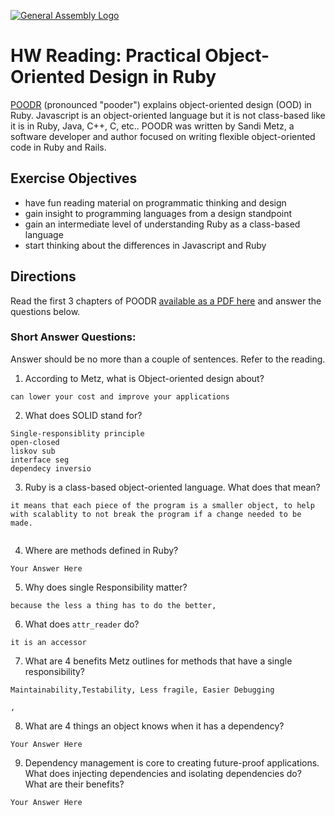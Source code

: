 [![General Assembly Logo](https://camo.githubusercontent.com/1a91b05b8f4d44b5bbfb83abac2b0996d8e26c92/687474703a2f2f692e696d6775722e636f6d2f6b6538555354712e706e67)](https://generalassemb.ly/education/web-development-immersive)

# HW Reading: Practical Object-Oriented Design in Ruby

[POODR](http://www.poodr.com/) (pronounced "pooder") explains object-oriented design (OOD) in Ruby. Javascript is an object-oriented language but it is not class-based like it is in Ruby, Java, C++, C, etc.. POODR was written by Sandi Metz, a software developer and author focused on writing flexible object-oriented code in Ruby and Rails.

## Exercise Objectives

- have fun reading material on programmatic thinking and design
- gain insight to programming languages from a design standpoint
- gain an intermediate level of understanding Ruby as a class-based language
- start thinking about the differences in Javascript and Ruby

## Directions

Read the first 3 chapters of POODR [available as a PDF here](https://github.com/edenzik/cs105b/blob/master/books/Practical%20Object-Oriented%20Design%20in%20Ruby.pdf) and answer the questions below.


### Short Answer Questions:

Answer should be no more than a couple of sentences. Refer to the reading.

1. According to Metz, what is Object-oriented design about?

```
can lower your cost and improve your applications 
```

2. What does SOLID stand for?

```
Single-responsiblity principle
open-closed 
liskov sub
interface seg
dependecy inversio 
```

3. Ruby is a class-based object-oriented language. What does that mean?

```
it means that each piece of the program is a smaller object, to help with scalablity to not break the program if a change needed to be made. 


```

4. Where are methods defined in Ruby?

```
Your Answer Here
```

5. Why does single Responsibility matter?

```
because the less a thing has to do the better, 
```

6. What does `attr_reader` do?

```
it is an accessor 
```

7. What are 4 benefits Metz outlines for methods that have a single responsibility?

```
Maintainability,Testability, Less fragile, Easier Debugging

,
```

8. What are 4 things an object knows when it has a dependency?

```
Your Answer Here
```

9. Dependency management is core to creating future-proof applications. What does injecting dependencies and isolating dependencies do? What are their benefits?

```
Your Answer Here
```
